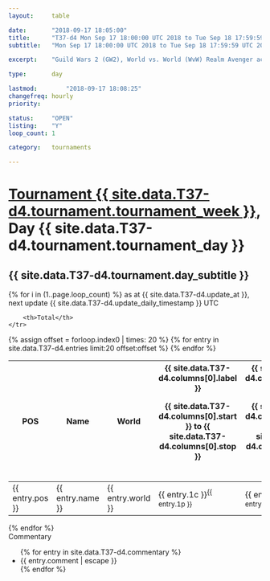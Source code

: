 ```yaml
---
layout: 	table

date: 		"2018-09-17 18:05:00"
title: 		"T37-d4 Mon Sep 17 18:00:00 UTC 2018 to Tue Sep 18 17:59:59 UTC 2018"
subtitle: 	"Mon Sep 17 18:00:00 UTC 2018 to Tue Sep 18 17:59:59 UTC 2018"

excerpt:    "Guild Wars 2 (GW2), World vs. World (WvW) Realm Avenger achivement Tournament. \"Every Kill Counts\""

type:       day

lastmod: 		"2018-09-17 18:08:25"
changefreq: hourly
priority:   

status:     "OPEN"
listing:    "Y"
loop_count: 1

category: 	tournaments

---
```

<div class="table_header">
    <h1><a href="{{ site.data.T37-d4.tournament.week_url }}">Tournament {{ site.data.T37-d4.tournament.tournament_week }}</a>, Day {{ site.data.T37-d4.tournament.tournament_day }}</h1>
    <h2>{{ site.data.T37-d4.tournament.day_subtitle }}</h2> 
</div>

{% for i in (1..page.loop_count) %}
<span class="table_nextupdate">as at {{ site.data.T37-d4.update_at }}, next update {{ site.data.T37-d4.update_daily_timestamp }} UTC</span> 
<table class="day_table">
  <colgroup>
    <col style="width:18px">
    <col style="width:55px">
    <col style="width:55px">
    <col style="width:12px">
    <col style="width:12px">
    <col style="width:12px">
    <col style="width:12px">
    <col style="width:12px">
    <col style="width:12px">
    <col style="width:12px">
    <col style="width:12px">
    <col style="width:12px">
    <col style="width:12px">
    <col style="width:12px">
    <col style="width:12px">
    <col style="width:12px">
    <col style="width:12px">
    <col style="width:12px">
    <col style="width:12px">
    <col style="width:12px">
    <col style="width:12px">
    <col style="width:12px">
    <col style="width:12px">
    <col style="width:12px">
    <col style="width:12px">
    <col style="width:12px">
    <col style="width:12px">
    <col style="width:18px">
  </colgroup>  
  <thead>
    <tr>
        <th>POS</th>
        <th class="AlignLeft">Name</th>
        <th class="AlignLeft">World</th>

<th><div class="label">{{ site.data.T37-d4.columns[0].label }}<p class="onhover">{{ site.data.T37-d4.columns[0].start }} to {{ site.data.T37-d4.columns[0].stop }}</p></div>​</th>
<th><div class="label">{{ site.data.T37-d4.columns[1].label }}<p class="onhover">{{ site.data.T37-d4.columns[1].start }} to {{ site.data.T37-d4.columns[1].stop }}</p></div>​</th>
<th><div class="label">{{ site.data.T37-d4.columns[2].label }}<p class="onhover">{{ site.data.T37-d4.columns[2].start }} to {{ site.data.T37-d4.columns[2].stop }}</p></div>​</th>
<th><div class="label">{{ site.data.T37-d4.columns[3].label }}<p class="onhover">{{ site.data.T37-d4.columns[3].start }} to {{ site.data.T37-d4.columns[3].stop }}</p></div>​</th>
<th><div class="label">{{ site.data.T37-d4.columns[4].label }}<p class="onhover">{{ site.data.T37-d4.columns[4].start }} to {{ site.data.T37-d4.columns[4].stop }}</p></div>​</th>
<th><div class="label">{{ site.data.T37-d4.columns[5].label }}<p class="onhover">{{ site.data.T37-d4.columns[5].start }} to {{ site.data.T37-d4.columns[5].stop }}</p></div>​</th>
<th><div class="label">{{ site.data.T37-d4.columns[6].label }}<p class="onhover">{{ site.data.T37-d4.columns[6].start }} to {{ site.data.T37-d4.columns[6].stop }}</p></div>​</th>
<th><div class="label">{{ site.data.T37-d4.columns[7].label }}<p class="onhover">{{ site.data.T37-d4.columns[7].start }} to {{ site.data.T37-d4.columns[7].stop }}</p></div>​</th>
<th><div class="label">{{ site.data.T37-d4.columns[8].label }}<p class="onhover">{{ site.data.T37-d4.columns[8].start }} to {{ site.data.T37-d4.columns[8].stop }}</p></div>​</th>
<th><div class="label">{{ site.data.T37-d4.columns[9].label }}<p class="onhover">{{ site.data.T37-d4.columns[9].start }} to {{ site.data.T37-d4.columns[9].stop }}</p></div>​</th>
<th><div class="label">{{ site.data.T37-d4.columns[10].label }}<p class="onhover">{{ site.data.T37-d4.columns[10].start }} to {{ site.data.T37-d4.columns[10].stop }}</p></div>​</th>

<th><div class="label">{{ site.data.T37-d4.columns[11].label }}<p class="onhover">{{ site.data.T37-d4.columns[11].start }} to {{ site.data.T37-d4.columns[11].stop }}</p></div>​</th>
<th><div class="label">{{ site.data.T37-d4.columns[12].label }}<p class="onhover">{{ site.data.T37-d4.columns[12].start }} to {{ site.data.T37-d4.columns[12].stop }}</p></div>​</th>
<th><div class="label">{{ site.data.T37-d4.columns[13].label }}<p class="onhover">{{ site.data.T37-d4.columns[13].start }} to {{ site.data.T37-d4.columns[13].stop }}</p></div>​</th>
<th><div class="label">{{ site.data.T37-d4.columns[14].label }}<p class="onhover">{{ site.data.T37-d4.columns[14].start }} to {{ site.data.T37-d4.columns[14].stop }}</p></div>​</th>
<th><div class="label">{{ site.data.T37-d4.columns[15].label }}<p class="onhover">{{ site.data.T37-d4.columns[15].start }} to {{ site.data.T37-d4.columns[15].stop }}</p></div>​</th>
<th><div class="label">{{ site.data.T37-d4.columns[16].label }}<p class="onhover">{{ site.data.T37-d4.columns[16].start }} to {{ site.data.T37-d4.columns[16].stop }}</p></div>​</th>
<th><div class="label">{{ site.data.T37-d4.columns[17].label }}<p class="onhover">{{ site.data.T37-d4.columns[17].start }} to {{ site.data.T37-d4.columns[17].stop }}</p></div>​</th>
<th><div class="label">{{ site.data.T37-d4.columns[18].label }}<p class="onhover">{{ site.data.T37-d4.columns[18].start }} to {{ site.data.T37-d4.columns[18].stop }}</p></div>​</th>
<th><div class="label">{{ site.data.T37-d4.columns[19].label }}<p class="onhover">{{ site.data.T37-d4.columns[19].start }} to {{ site.data.T37-d4.columns[19].stop }}</p></div>​</th>
<th><div class="label">{{ site.data.T37-d4.columns[20].label }}<p class="onhover">{{ site.data.T37-d4.columns[20].start }} to {{ site.data.T37-d4.columns[20].stop }}</p></div>​</th>

<th><div class="label">{{ site.data.T37-d4.columns[21].label }}<p class="onhover">{{ site.data.T37-d4.columns[21].start }} to {{ site.data.T37-d4.columns[21].stop }}</p></div>​</th>
<th><div class="label">{{ site.data.T37-d4.columns[22].label }}<p class="onhover">{{ site.data.T37-d4.columns[22].start }} to {{ site.data.T37-d4.columns[22].stop }}</p></div>​</th>
<th><div class="label">{{ site.data.T37-d4.columns[23].label }}<p class="onhover">{{ site.data.T37-d4.columns[23].start }} to {{ site.data.T37-d4.columns[23].stop }}</p></div>​</th>

        <th>Total</th>
    </tr>
  </thead>
  {% assign offset = forloop.index0 | times: 20 %}
<tbody>
{% for entry in site.data.T37-d4.entries limit:20 offset:offset %}
  <tr>
    <td class="pl{{ entry.pos }}">{{ entry.pos }}</td>
    <td class="AlignLeft">{{ entry.name }}</td>
    <td class="AlignLeft">{{ entry.world }}</td>
    <td class="pl{{ entry.1p }}">{{ entry.1c }}<sup>{{ entry.1p }}</sup></td>
    <td class="pl{{ entry.2p }}">{{ entry.2c }}<sup>{{ entry.2p }}</sup></td>
    <td class="pl{{ entry.3p }}">{{ entry.3c }}<sup>{{ entry.3p }}</sup></td>
    <td class="pl{{ entry.4p }}">{{ entry.4c }}<sup>{{ entry.4p }}</sup></td>
    <td class="pl{{ entry.5p }}">{{ entry.5c }}<sup>{{ entry.5p }}</sup></td>
    <td class="pl{{ entry.6p }}">{{ entry.6c }}<sup>{{ entry.6p }}</sup></td>
    <td class="pl{{ entry.7p }}">{{ entry.7c }}<sup>{{ entry.7p }}</sup></td>
    <td class="pl{{ entry.8p }}">{{ entry.8c }}<sup>{{ entry.8p }}</sup></td>
    <td class="pl{{ entry.9p }}">{{ entry.9c }}<sup>{{ entry.9p }}</sup></td>
    <td class="pl{{ entry.10p }}">{{ entry.10c }}<sup>{{ entry.10p }}</sup></td>
    <td class="pl{{ entry.11p }}">{{ entry.11c }}<sup>{{ entry.11p }}</sup></td>
    <td class="pl{{ entry.12p }}">{{ entry.12c }}<sup>{{ entry.12p }}</sup></td>
    <td class="pl{{ entry.13p }}">{{ entry.13c }}<sup>{{ entry.13p }}</sup></td>
    <td class="pl{{ entry.14p }}">{{ entry.14c }}<sup>{{ entry.14p }}</sup></td>
    <td class="pl{{ entry.15p }}">{{ entry.15c }}<sup>{{ entry.15p }}</sup></td>
    <td class="pl{{ entry.16p }}">{{ entry.16c }}<sup>{{ entry.16p }}</sup></td>
    <td class="pl{{ entry.17p }}">{{ entry.17c }}<sup>{{ entry.17p }}</sup></td>
    <td class="pl{{ entry.18p }}">{{ entry.18c }}<sup>{{ entry.18p }}</sup></td>
    <td class="pl{{ entry.19p }}">{{ entry.19c }}<sup>{{ entry.19p }}</sup></td>
    <td class="pl{{ entry.20p }}">{{ entry.20c }}<sup>{{ entry.20p }}</sup></td>
    <td class="pl{{ entry.21p }}">{{ entry.21c }}<sup>{{ entry.21p }}</sup></td>
    <td class="pl{{ entry.22p }}">{{ entry.22c }}<sup>{{ entry.22p }}</sup></td>
    <td class="pl{{ entry.23p }}">{{ entry.23c }}<sup>{{ entry.23p }}</sup></td>
    <td class="pl{{ entry.24p }}">{{ entry.24c }}<sup>{{ entry.24p }}</sup></td>
    <td>{{ entry.total }}</td>
  </tr>
{% endfor %}  
</tbody>
</table>
<div class="leaderboard"></div>
{% endfor %}

<div class="commentary">
  <span class="commentary_title">Commentary</span>
  <ul>
    {% for entry in site.data.T37-d4.commentary %}
    <li class="commentary_list">{{ entry.comment | escape }}</li>
    {% endfor %}
  </ul>
</div>



